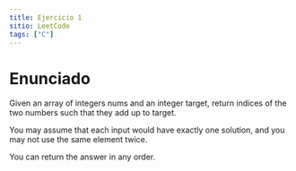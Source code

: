 ```yaml
---
title: Ejercicio 1
sitio: LeetCode
tags: ["C"]
---
```

# Enunciado
<!--excerpt title-->

Given an array of integers nums and an integer target, return indices of the two numbers such that they add up to target.

You may assume that each input would have exactly one solution, and you may not use the same element twice.

You can return the answer in any order.
